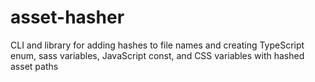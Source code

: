 # asset-hasher
CLI and library for adding hashes to file names and creating TypeScript enum, sass variables, JavaScript const, and CSS variables with hashed asset paths
